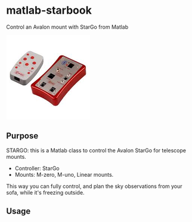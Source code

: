 # matlab-starbook
Control an Avalon mount with StarGo from Matlab

![Image of StarGo](https://github.com/farhi/matlab-stargo/blob/master/doc/stargo.jpg)

Purpose
-------

STARGO: this is a Matlab class to control the Avalon StarGo for telescope mounts.

- Controller: StarGo
- Mounts: M-zero, M-uno, Linear mounts.
   
This way you can fully control, and plan the sky observations from your sofa, while it's freezing outside.

Usage
-----


